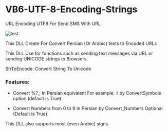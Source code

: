 # VB6-UTF-8-Encoding-Strings
URL Encoding UTF8 For Send SMS With URL

![test](https://user-images.githubusercontent.com/11265147/65378150-f9438600-dcc9-11e9-8d17-c181a37d87cd.jpg)

This DLL Create For Convert Persian (Or Arabic) texts to Encoded URLs

This DLL Use for functions such as sending text messages via URL or sending UNICODE strings to Browsers.

StrToEncode: Convert String To Unicode

### Features:
- Convert %?,; In Persian equivalent 
    For example: ٪ by ConvertSymbols option (default is True)

- Convert Numbers from 0 to 9 in Persian by Convert_Numbers Optional (Default is True)

This DLL also supports most (even Arabic) signs
